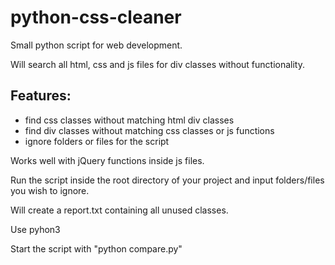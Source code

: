# python-css-cleaner
Small python script for web development.

Will search all html, css and js files for div classes without functionality.

## Features:
* find css classes without matching html div classes
* find div classes without matching css classes or js functions
* ignore folders or files for the script

Works well with jQuery functions inside js files.
  
Run the script inside the root directory of your project and input folders/files you wish to ignore.

Will create a report.txt containing all unused classes.

Use pyhon3

Start the script with "python compare.py"
